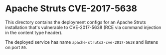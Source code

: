 # Apache Struts CVE-2017-5638

This directory contains the deployment configs for an Apache Struts installation
that's vulnerable to CVE-2017-5638 (RCE via command injection in the content
type header).

The deployed service has name `apache-struts2-cve-2017-5638` and listens on port
`80`.

